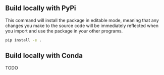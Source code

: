 ## Build locally with PyPi
This command will install the package in editable mode, meaning that any changes you make to the source code will be immediately reflected when you import and use the package in your other programs.
```bash
pip install -e .
```
## Build locally with Conda
TODO
